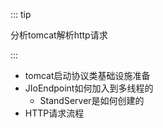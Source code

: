 ::: tip

分析tomcat解析http请求

:::



- tomcat启动协议类基础设施准备
- JIoEndpoint如何加入到多线程的
  - StandServer是如何创建的
- HTTP请求流程
